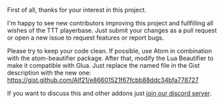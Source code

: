 First of all, thanks for your interest in this project. 

I'm happy to see new contributors improving this project and fullfilling all wishes of the TTT playerbase.
Just submit your changes as a pull request or open a new issue to request features or report bugs.

Please try to keep your code clean. If possible, use Atom in combination with the atom-beautifier package. After that, modify the Lua Beautifier to make it compatible with Glua. Just replace the named file in the Gist description with the new one: https://gist.github.com/Alf21/e86601521f67fcbb88ddc34bfa778727

If you want to discuss this and other addons just [join our discord server](https://discord.gg/Fstwap).
